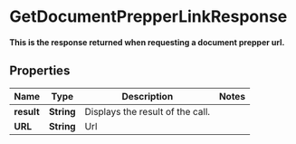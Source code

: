 

# GetDocumentPrepperLinkResponse

#### This is the response returned when requesting a document prepper url.

## Properties

Name | Type | Description | Notes
------------ | ------------- | ------------- | -------------
**result** | **String** | Displays the result of the call. | 
**URL** | **String** | Url | 



